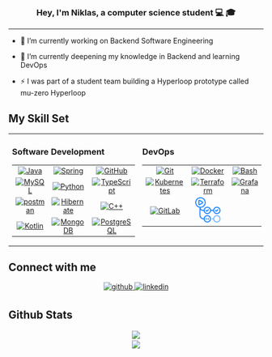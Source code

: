 ### <div align="center">Hey, I'm Niklas, a computer science student 💻  🎓</div>  
  
----

- 🔭 I’m currently working on Backend Software Engineering  
  

- 🌱 I’m currently deepening my knowledge in Backend and learning DevOps  
  

- ⚡ I was part of a student team building a Hyperloop prototype called mu-zero Hyperloop  
  
## My Skill Set  
<table><tr><td valign="top" width="33%">

### Software Development  
<table align="center">
  <tr>
    <td align="center"><a href="https://www.java.com/" target="_blank"><img src="https://profilinator.rishav.dev/skills-assets/java-original-wordmark.svg" alt="Java" height="50" /></a></td>
    <td align="center"><a href="https://docs.spring.io/spring-framework/docs/3.0.x/reference/expressions.html" target="_blank"><img src="https://profilinator.rishav.dev/skills-assets/springio-icon.svg" alt="Spring" height="50" /></a></td>
    <td align="center"><a href="https://github.com" target="_blank"><img src="https://www.vectorlogo.zone/logos/github/github-icon.svg" alt="GitHub" height="50"/></a></td>
  </tr>
  <tr>
    <td align="center"><a href="https://www.mysql.com/" target="_blank"><img src="https://profilinator.rishav.dev/skills-assets/mysql-original-wordmark.svg" alt="MySQL" height="50" /></a></td>
    <td align="center"><a href="https://www.python.org/" target="_blank"><img src="https://profilinator.rishav.dev/skills-assets/python-original.svg" alt="Python" height="50" /></a></td>
    <td align="center"><a href="https://www.typescriptlang.org/" target="_blank"><img src="https://profilinator.rishav.dev/skills-assets/typescript-original.svg" alt="TypeScript" height="50" /></a></td>
  </tr>
  <tr>
    <td align="center"><a href="https://postman.com" target="_blank"><img src="https://www.vectorlogo.zone/logos/getpostman/getpostman-icon.svg" alt="postman" height="50"/></a></td>
    <td align="center"><a href="https://hibernate.org" target="_blank"><img src="https://www.vectorlogo.zone/logos/hibernate/hibernate-icon.svg" alt="Hibernate" height="50"/></a></td>
    <td align="center"><a href="https://www.cplusplus.com/" target="_blank"><img src="https://profilinator.rishav.dev/skills-assets/cplusplus-original.svg" alt="C++" height="50" /></a></td>
  </tr>
  <tr>
    <td align="center"><a href="https://kotlinlang.org/" target="_blank"><img src="https://profilinator.rishav.dev/skills-assets/kotlinlang-icon.svg" alt="Kotlin" height="50" /></a></td>
    <td align="center"><a href="https://www.mongodb.com/" target="_blank"><img src="https://profilinator.rishav.dev/skills-assets/mongodb-original-wordmark.svg" alt="MongoDB" height="50" /></a></td>
    <td align="center"><a href="https://www.postgresql.org/" target="_blank"><img src="https://profilinator.rishav.dev/skills-assets/postgresql-original-wordmark.svg" alt="PostgreSQL" height="50" /></a></td>
  </tr>
</table>

</td><td valign="top" width="33%">

### DevOps  
<table align="center">
  <tr>
    <td align="center"><a href="https://github.com/" target="_blank"><img src="https://profilinator.rishav.dev/skills-assets/git-scm-icon.svg" alt="Git" height="50" /></a></td>
    <td align="center"><a href="https://www.docker.com/" target="_blank"><img src="https://profilinator.rishav.dev/skills-assets/docker-original-wordmark.svg" alt="Docker" height="50" /></a></td>
    <td align="center"><a href="https://www.gnu.org/software/bash/" target="_blank"><img src="https://profilinator.rishav.dev/skills-assets/gnu_bash-icon.svg" alt="Bash" height="50" /></a></td>
  </tr>
  <tr>
    <td align="center"><a href="https://kubernetes.io/" target="_blank"><img src="https://profilinator.rishav.dev/skills-assets/kubernetes-icon.svg" alt="Kubernetes" height="50" /></a></td>
    <td align="center"><a href="https://www.terraform.io/" target="_blank"><img src="https://profilinator.rishav.dev/skills-assets/terraformio-icon.svg" alt="Terraform" height="50" /></a></td>
    <td align="center"><a href="https://grafana.com/" target="_blank"><img src="https://profilinator.rishav.dev/skills-assets/grafana.png" alt="Grafana" height="50" /></a></td>
  </tr>
  <tr>
    <td align="center"><a href="https://about.gitlab.com/" target="_blank"><img src="https://profilinator.rishav.dev/skills-assets/gitlab.svg" alt="GitLab" height="50" /></a></td>
    <td align="center"><a href="https://github.com/features/actions" target="_blank"><img src="GitHubActions.png" alt="GitHub Actions" height="50"/></a></td>
  </tr>
</table>

</td><td valign="top" width="33%">

### Learning / Interested  
<table align="center">
  <tr>
    <td align="center"><a href="https://go.dev/" target="_blank"><img src="https://profilinator.rishav.dev/skills-assets/go-original.svg" alt="Go" height="50" /></a></td>
    <td align="center"><a href="https://www.rust-lang.org/" target="_blank"><img src="https://profilinator.rishav.dev/skills-assets/rust-plain.svg" alt="Rust" height="50" /></a></td>
    <td align="center"><a href="https://www.jenkins.io/" target="_blank"><img src="https://profilinator.rishav.dev/skills-assets/jenkins-icon.svg" alt="Jenkins" height="50" /></a></td>
  </tr>
  <tr>
    <td align="center"><a href="https://graphql.org/" target="_blank"><img src="https://profilinator.rishav.dev/skills-assets/graphql.png" alt="GraphQL" height="50" /></a></td>
    <td align="center"><a href="https://www.nginx.com/" target="_blank"><img src="https://profilinator.rishav.dev/skills-assets/nginx-original.svg" alt="Nginx" height="50" /></a></td>
    <td align="center"><a href="https://kafka.apache.org/" target="_blank"><img src="https://profilinator.rishav.dev/skills-assets/apache_kafka-icon.svg" alt="Kafka" height="50" /></a></td>
  </tr>
  <tr>
    <td align="center"><a href="https://heroku.com" target="_blank"><img src="https://www.vectorlogo.zone/logos/heroku/heroku-icon.svg" alt="Heroku" height="50"/></a></td>
  </tr>
</table>

</td></tr></table>

## Connect with me  
<div align="center">
<a href="https://github.com/NiklasHeneka" target="_blank">
<img src=https://img.shields.io/badge/github-%2324292e.svg?&style=for-the-badge&logo=github&logoColor=white alt=github style="margin-bottom: 5px;" />
</a>
<a href="https://linkedin.com/in/niklas-heneka" target="_blank">
<img src=https://img.shields.io/badge/linkedin-%231E77B5.svg?&style=for-the-badge&logo=linkedin&logoColor=white alt=linkedin style="margin-bottom: 5px;" />
</a>
</div>  

## Github Stats  
<div align="center"><img src="https://github-readme-stats.vercel.app/api/top-langs/?username=NiklasHeneka&theme=dark&hide_border=false&include_all_commits=false&count_private=false&layout=compact" align="center" /></div>  

<div align="center"><img src="https://github-readme-stats.vercel.app/api?username=NiklasHeneka&theme=dark&hide_border=false&include_all_commits=false&count_private=false" align="center" /></div>  

<br/>